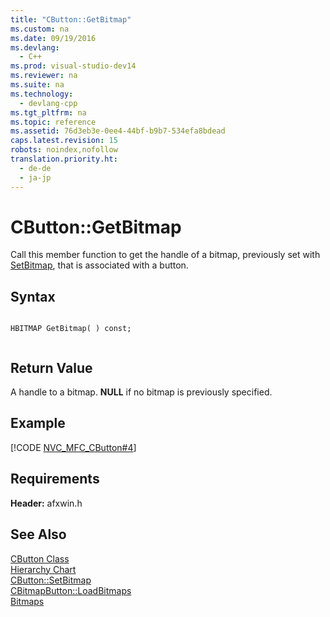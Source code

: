 ```yaml
---
title: "CButton::GetBitmap"
ms.custom: na
ms.date: 09/19/2016
ms.devlang: 
  - C++
ms.prod: visual-studio-dev14
ms.reviewer: na
ms.suite: na
ms.technology: 
  - devlang-cpp
ms.tgt_pltfrm: na
ms.topic: reference
ms.assetid: 76d3eb3e-0ee4-44bf-b9b7-534efa8bdead
caps.latest.revision: 15
robots: noindex,nofollow
translation.priority.ht: 
  - de-de
  - ja-jp
---
```

# CButton::GetBitmap
Call this member function to get the handle of a bitmap, previously set with [SetBitmap](../vs140/CButton--SetBitmap.md), that is associated with a button.  
  
## Syntax  
  
```  
  
HBITMAP GetBitmap( ) const;  
  
```  
  
## Return Value  
 A handle to a bitmap. **NULL** if no bitmap is previously specified.  
  
## Example  
 [!CODE [NVC_MFC_CButton#4](../CodeSnippet/VS_Snippets_Cpp/NVC_MFC_CButton#4)]  
  
## Requirements  
 **Header:** afxwin.h  
  
## See Also  
 [CButton Class](../vs140/CButton-Class.md)   
 [Hierarchy Chart](../vs140/Hierarchy-Chart.md)   
 [CButton::SetBitmap](../vs140/CButton--SetBitmap.md)   
 [CBitmapButton::LoadBitmaps](../vs140/CBitmapButton--LoadBitmaps.md)   
 [Bitmaps](http://msdn.microsoft.com/library/windows/desktop/dd183377)